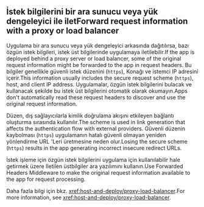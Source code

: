 ## <a name="forward-request-information-with-a-proxy-or-load-balancer"></a><span data-ttu-id="2b88a-101">İstek bilgilerini bir ara sunucu veya yük dengeleyici ile ilet</span><span class="sxs-lookup"><span data-stu-id="2b88a-101">Forward request information with a proxy or load balancer</span></span>

<span data-ttu-id="2b88a-102">Uygulama bir ara sunucu veya yük dengeleyici arkasında dağıtılırsa, bazı özgün istek bilgileri, istek üst bilgilerinde uygulamaya iletilebilir.</span><span class="sxs-lookup"><span data-stu-id="2b88a-102">If the app is deployed behind a proxy server or load balancer, some of the original request information might be forwarded to the app in request headers.</span></span> <span data-ttu-id="2b88a-103">Bu bilgiler genellikle güvenli istek düzenini (`https`), Konağı ve istemci IP adresini içerir.</span><span class="sxs-lookup"><span data-stu-id="2b88a-103">This information usually includes the secure request scheme (`https`), host, and client IP address.</span></span> <span data-ttu-id="2b88a-104">Uygulamalar, özgün istek bilgilerini bulacak ve kullanacak şekilde bu istek üst bilgilerini otomatik olarak okumayın.</span><span class="sxs-lookup"><span data-stu-id="2b88a-104">Apps don't automatically read these request headers to discover and use the original request information.</span></span>

<span data-ttu-id="2b88a-105">Düzen, dış sağlayıcılarla kimlik doğrulama akışını etkileyen bağlantı oluşturma sırasında kullanılır.</span><span class="sxs-lookup"><span data-stu-id="2b88a-105">The scheme is used in link generation that affects the authentication flow with external providers.</span></span> <span data-ttu-id="2b88a-106">Güvenli düzenin kaybolması (`https`) uygulamanın hatalı güvenli olmayan yeniden yönlendirme URL 'Leri üretmesine neden olur.</span><span class="sxs-lookup"><span data-stu-id="2b88a-106">Losing the secure scheme (`https`) results in the app generating incorrect insecure redirect URLs.</span></span>

<span data-ttu-id="2b88a-107">İstek işleme için özgün istek bilgilerini uygulama için kullanılabilir hale getirmek üzere Iletilen üstbilgiler ara yazılımını kullanın.</span><span class="sxs-lookup"><span data-stu-id="2b88a-107">Use Forwarded Headers Middleware to make the original request information available to the app for request processing.</span></span>

<span data-ttu-id="2b88a-108">Daha fazla bilgi için bkz. <xref:host-and-deploy/proxy-load-balancer>.</span><span class="sxs-lookup"><span data-stu-id="2b88a-108">For more information, see <xref:host-and-deploy/proxy-load-balancer>.</span></span>
